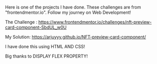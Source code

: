 Here is one of the projects I have done. These challenges are from "frontendmentor.io". Follow my journey on Web Development!

The Challenge : https://www.frontendmentor.io/challenges/nft-preview-card-component-SbdUL_w0U

My Solution: https://arjuyyy.github.io/NFT-preview-card-component/

I have done this using HTML AND CSS!

Big thanks to DISPLAY FLEX PROPERTY!
